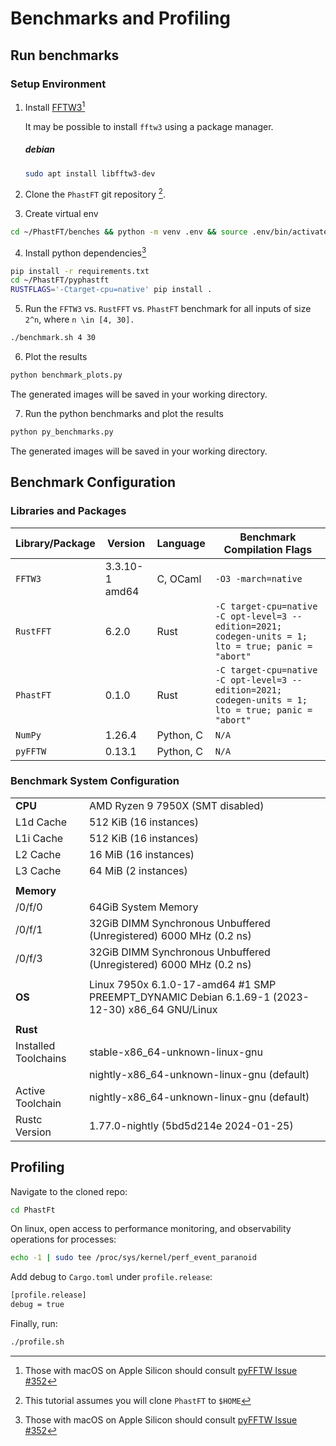 # Benchmarks and Profiling

## Run benchmarks

### Setup Environment

1. Install [FFTW3](http://www.fftw.org/download.html)[^1]

   It may be possible to install `fftw3` using a package manager.

   ##### debian
   ```bash
   sudo apt install libfftw3-dev
   ```

2. Clone the `PhastFT` git repository [^2].

3. Create virtual env

```bash
cd ~/PhastFT/benches && python -m venv .env && source .env/bin/activate
```

4. Install python dependencies[^1]

```bash
pip install -r requirements.txt
cd ~/PhastFT/pyphastft
RUSTFLAGS='-Ctarget-cpu=native' pip install .
```

5. Run the `FFTW3` vs. `RustFFT` vs. `PhastFT` benchmark for all inputs of size `2^n`, where `n \in [4, 30].`

```bash
./benchmark.sh 4 30
```

6. Plot the results

```bash
python benchmark_plots.py
```

The generated images will be saved in your working directory.

7. Run the python benchmarks and plot the results

```bash
python py_benchmarks.py
```

The generated images will be saved in your working directory.

## Benchmark Configuration

### Libraries and Packages

| Library/Package | Version        | Language  | Benchmark Compilation Flags                                                                          |
|-----------------|----------------|-----------|------------------------------------------------------------------------------------------------------|
| `FFTW3`         | 3.3.10-1 amd64 | C, OCaml  | `-O3 -march=native`                                                                                  |
| `RustFFT`       | 6.2.0          | Rust      | `-C target-cpu=native -C opt-level=3 --edition=2021; codegen-units = 1; lto = true; panic = "abort"` |
| `PhastFT`       | 0.1.0          | Rust      | `-C target-cpu=native -C opt-level=3 --edition=2021; codegen-units = 1; lto = true; panic = "abort"` |
| `NumPy`         | 1.26.4         | Python, C | `N/A`                                                                                                |
| `pyFFTW`        | 0.13.1         | Python, C | `N/A`                                                                                                |

### Benchmark System Configuration

|                      |                                                                                                 |
|----------------------|-------------------------------------------------------------------------------------------------|
| **CPU**              | AMD Ryzen 9 7950X (SMT disabled)                                                                |
| L1d Cache            | 512 KiB (16 instances)                                                                          |
| L1i Cache            | 512 KiB (16 instances)                                                                          |
| L2 Cache             | 16 MiB (16 instances)                                                                           |
| L3 Cache             | 64 MiB (2 instances)                                                                            |
|                      |                                                                                                 |
| **Memory**           |                                                                                                 |
| /0/f/0               | 64GiB System Memory                                                                             |
| /0/f/1               | 32GiB DIMM Synchronous Unbuffered (Unregistered) 6000 MHz (0.2 ns)                              |
| /0/f/3               | 32GiB DIMM Synchronous Unbuffered (Unregistered) 6000 MHz (0.2 ns)                              |
|                      |                                                                                                 |
| **OS**               | Linux 7950x 6.1.0-17-amd64 #1 SMP PREEMPT_DYNAMIC Debian 6.1.69-1 (2023-12-30) x86_64 GNU/Linux |
|                      |
| **Rust**             |                                                                                                 |
| Installed Toolchains | stable-x86_64-unknown-linux-gnu                                                                 |
|                      | nightly-x86_64-unknown-linux-gnu (default)                                                      |
| Active Toolchain     | nightly-x86_64-unknown-linux-gnu (default)                                                      |
| Rustc Version        | 1.77.0-nightly (5bd5d214e 2024-01-25)                                                           |

## Profiling

Navigate to the cloned repo:

```bash
cd PhastFt
```

On linux, open access to performance monitoring, and observability operations for processes:

```bash
echo -1 | sudo tee /proc/sys/kernel/perf_event_paranoid
```

Add debug to `Cargo.toml` under `profile.release`:

```bash
[profile.release]
debug = true
```

Finally, run:

```bash
./profile.sh
```

[^1]: Those with macOS on Apple Silicon should consult [pyFFTW Issue #352](https://github.com/pyFFTW/pyFFTW/issues/352#issuecomment-1945444558)

[^2]: This tutorial assumes you will clone `PhastFT` to `$HOME`

